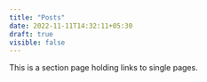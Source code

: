 ```yaml
---
title: "Posts"
date: 2022-11-11T14:32:11+05:30
draft: true
visible: false
---
```


This is a section page holding links to single pages.